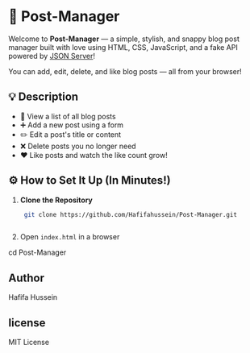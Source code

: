 # 📝 Post-Manager

Welcome to **Post-Manager** — a simple, stylish, and snappy blog post manager built with love using HTML, CSS, JavaScript, and a fake API powered by [JSON Server](https://github.com/typicode/json-server)!

You can add, edit, delete, and like blog posts — all from your browser!

## 💡 Description

- 📄 View a list of all blog posts
- ➕ Add a new post using a form
- ✏️ Edit a post's title or content
- ❌ Delete posts you no longer need
- ❤️ Like posts and watch the like count grow!

## ⚙️ How to Set It Up (In Minutes!)

1. **Clone the Repository**

   ```bash
    git clone https://github.com/Hafifahussein/Post-Manager.git
   ```

   ```bash

   ```

2. Open `index.html` in a browser

cd Post-Manager

## Author

Hafifa Hussein

## license

MIT License
